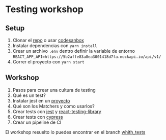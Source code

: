 # Testing workshop

## Setup

1. Clonar el [repo](https://github.com/yeion7/testing-workshop/tree/master) o usar [codesanbox](https://codesandbox.io/s/github)
2. Instalar dependencias con `yarn install`
3. Crear un archivo `.env` dentro definir la variable de entorno `REACT_APP_API=https://5b2affe83a8ea3001418d7fa.mockapi.io/api/v1/`
4. Correr el proyecto con `yarn start`

## Workshop

1. Pasos para crear una cultura de testing
2. Qué es un test?
3. Instalar jest en un [proyecto](https://github.com/Selhar/react-redux-calculator)
3. Qué son los Matchers y como usarlos?
4. Crear tests con [jest](https://jestjs.io/) y [react-testing-library](https://github.com/kentcdodds/react-testing-library)
5. Crear tests con [cypress](https://www.cypress.io/)
6. Crear un pipeline de CI

El workshop resuelto lo puedes encontrar en el branch [whith_tests](https://github.com/yeion7/testing-workshop/tree/with_tests)